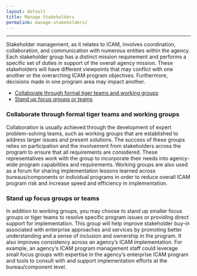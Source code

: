 ```yaml
---
layout: default
title: Manage Stakeholders
permalink: manage-stakeholders/
---
```

---

Stakeholder management, as it relates to ICAM, involves coordination, collaboration, and communication with numerous entities within the agency. Each stakeholder group has a distinct mission requirement and performs a specific set of duties in support of the overall agency mission. These stakeholders will have different viewpoints that may conflict with one another or the overarching ICAM program objectives. Furthermore, decisions made in one program area may impact another.

* [Collaborate through formal tiger teams and working groups](#collaborate-through-formal-tiger-teams-and-working-groups)
* [Stand up focus groups or teams](#stand-up-focus-groups-or-teams)

### Collaborate through formal tiger teams and working groups

Collaboration is usually achieved through the development of expert problem-solving teams, such as working groups that are established to address larger issues and present solutions. The success of these groups relies on participation and the involvement from stakeholders across the program to ensure that all requirements are considered. These representatives work with the group to incorporate their needs into agency-wide program capabilities and requirements. Working groups are also used as a forum for sharing implementation lessons learned across bureaus/components or individual programs in order to reduce overall ICAM program risk and increase speed and efficiency in implementation.

### Stand up focus groups or teams

In addition to working groups, you may choose to stand up smaller focus groups or tiger teams to resolve specific program issues or providing direct support for implementation. This group will help improve stakeholder buy-in associated with enterprise approaches and services by promoting better understanding and a sense of inclusion and ownership in the program. It also improves consistency across an agency’s ICAM implementation.  For example, an agency‘s ICAM program management staff could leverage small focus groups with expertise in the agency‘s enterprise ICAM program and tools to consult with and support implementation efforts at the bureau/component level.
